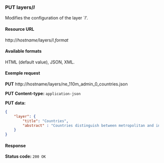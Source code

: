 ### PUT layers/_l_

Modifies the configuration of the layer `_l_'.

#### Resource URL

http://_hostname_/layers/_l.format_

#### Available formats

HTML (default value), JSON, XML.

#### Exemple request

**PUT** http://hostname/layers/ne_110m_admin_0_countries.json

**PUT Content-type:** `application-json`

**PUT data:**

```json
{
    "layer": {
        "title": "Countries",
        "abstract" : "Countries distinguish between metropolitan and independent and semi-independent portions of sovereign states."
    }
}
```

#### Response

**Status code:** `200 OK`
